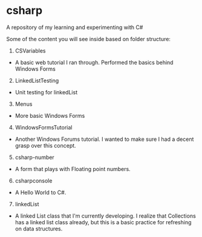 # csharp
A repository of my learning and experimenting with C\#

Some of the content you will see inside based on folder structure:

1. CSVariables 
  * A basic web tutorial I ran through. Performed the basics behind Windows Forms
2. LinkedListTesting
  * Unit testing for linkedList
3. Menus
  * More basic Windows Forms
4. WindowsFormsTutorial
  * Another Windows Forums tutorial. I wanted to make sure I had a decent grasp over this concept.
5. csharp-number
  * A form that plays with Floating point numbers.
6. csharpconsole
  * A Hello World to C\#.
7. linkedList
  * A linked List class that I'm currently developing. I realize that Collections has a linked list class already, but this is a basic practice for refreshing on data structures.
